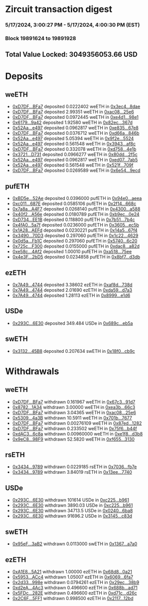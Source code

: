 # Zircuit transaction digest
### 5/17/2024, 3:00:27 PM - 5/17/2024, 4:00:30 PM (EST)
### Block 19891624 to 19891928

## Total Value Locked: 3049356053.66 USD

# Deposits
## weETH
- [0xD7DF...BFa7](https://etherscan.io/address/0xD7DF7E085214743530afF339aFC420c7c720BFa7) deposited 0.0222402 weETH in [0x3ec4...8dae](https://etherscan.io/tx/0xD7DF7E085214743530afF339aFC420c7c720BFa7)
- [0xD7DF...BFa7](https://etherscan.io/address/0xD7DF7E085214743530afF339aFC420c7c720BFa7) deposited 2.99351 weETH in [0xac08...25e6](https://etherscan.io/tx/0xD7DF7E085214743530afF339aFC420c7c720BFa7)
- [0xD7DF...BFa7](https://etherscan.io/address/0xD7DF7E085214743530afF339aFC420c7c720BFa7) deposited 0.0972445 weETH in [0xe4d1...98e1](https://etherscan.io/tx/0xD7DF7E085214743530afF339aFC420c7c720BFa7)
- [0x6179...9a42](https://etherscan.io/address/0x617935F09E39888E2A1C6D4378e905f105579a42) deposited 1.92580 weETH in [0x82ec...367d](https://etherscan.io/tx/0x617935F09E39888E2A1C6D4378e905f105579a42)
- [0x52Aa...e497](https://etherscan.io/address/0x52Aa899454998Be5b000Ad077a46Bbe360F4e497) deposited 0.0962817 weETH in [0xe835...67e8](https://etherscan.io/tx/0x52Aa899454998Be5b000Ad077a46Bbe360F4e497)
- [0xD7DF...BFa7](https://etherscan.io/address/0xD7DF7E085214743530afF339aFC420c7c720BFa7) deposited 0.0376712 weETH in [0xd66a...846b](https://etherscan.io/tx/0xD7DF7E085214743530afF339aFC420c7c720BFa7)
- [0x52Aa...e497](https://etherscan.io/address/0x52Aa899454998Be5b000Ad077a46Bbe360F4e497) deposited 5.05394 weETH in [0x9f2e...5524](https://etherscan.io/tx/0x52Aa899454998Be5b000Ad077a46Bbe360F4e497)
- [0x52Aa...e497](https://etherscan.io/address/0x52Aa899454998Be5b000Ad077a46Bbe360F4e497) deposited 0.561548 weETH in [0x3943...af8c](https://etherscan.io/tx/0x52Aa899454998Be5b000Ad077a46Bbe360F4e497)
- [0xD7DF...BFa7](https://etherscan.io/address/0xD7DF7E085214743530afF339aFC420c7c720BFa7) deposited 0.332078 weETH in [0xd758...4e1b](https://etherscan.io/tx/0xD7DF7E085214743530afF339aFC420c7c720BFa7)
- [0x3721...D731](https://etherscan.io/address/0x372130f783BA1B5f120555F992E80fd18C4CD731) deposited 0.0966277 weETH in [0x80dd...2f5c](https://etherscan.io/tx/0x372130f783BA1B5f120555F992E80fd18C4CD731)
- [0x52Aa...e497](https://etherscan.io/address/0x52Aa899454998Be5b000Ad077a46Bbe360F4e497) deposited 0.0962817 weETH in [0xed07...7ab5](https://etherscan.io/tx/0x52Aa899454998Be5b000Ad077a46Bbe360F4e497)
- [0x52Aa...e497](https://etherscan.io/address/0x52Aa899454998Be5b000Ad077a46Bbe360F4e497) deposited 0.561548 weETH in [0x521f...709f](https://etherscan.io/tx/0x52Aa899454998Be5b000Ad077a46Bbe360F4e497)
- [0xD7DF...BFa7](https://etherscan.io/address/0xD7DF7E085214743530afF339aFC420c7c720BFa7) deposited 0.0269589 weETH in [0x6e54...9ecd](https://etherscan.io/tx/0xD7DF7E085214743530afF339aFC420c7c720BFa7)
## pufETH
- [0xBD5e...52Ae](https://etherscan.io/address/0xBD5e34fd74E2dd5305995C922C5e4a4ADC1052Ae) deposited 0.0396000 pufETH in [0x94e0...aeea](https://etherscan.io/tx/0xBD5e34fd74E2dd5305995C922C5e4a4ADC1052Ae)
- [0xc011...687E](https://etherscan.io/address/0xc0110D72C7B59711BeE79CFFc198CAc8E449687E) deposited 0.0585106 pufETH in [0x2f14...668c](https://etherscan.io/tx/0xc0110D72C7B59711BeE79CFFc198CAc8E449687E)
- [0x7a8a...A4F7](https://etherscan.io/address/0x7a8aE99eD9911034132aFa51f88f7bdb3607A4F7) deposited 0.0268140 pufETH in [0x4300...a588](https://etherscan.io/tx/0x7a8aE99eD9911034132aFa51f88f7bdb3607A4F7)
- [0x40f2...A56e](https://etherscan.io/address/0x40f2c1f74057D032A8c60B5856C0C60003FBA56e) deposited 0.0180789 pufETH in [0xb9ec...0e24](https://etherscan.io/tx/0x40f2c1f74057D032A8c60B5856C0C60003FBA56e)
- [0xD734...EE1B](https://etherscan.io/address/0xD73427E582cE0C59FD42d2704be0913C64e6EE1B) deposited 0.118800 pufETH in [0x7b51...7b4c](https://etherscan.io/tx/0xD73427E582cE0C59FD42d2704be0913C64e6EE1B)
- [0x4fA0...5a7f](https://etherscan.io/address/0x4fA04A9E8021EF131E5cC7c985fdb72f8e695a7f) deposited 0.0236000 pufETH in [0x3605...ec5b](https://etherscan.io/tx/0x4fA04A9E8021EF131E5cC7c985fdb72f8e695a7f)
- [0x1A28...AEFd](https://etherscan.io/address/0x1A28B62d083780027522d385122b7fc6ae12AEFd) deposited 0.0230221 pufETH in [0x14a5...67f4](https://etherscan.io/tx/0x1A28B62d083780027522d385122b7fc6ae12AEFd)
- [0x3490...70D3](https://etherscan.io/address/0x3490DC57d7429eC45b78bB7f41940C25F68870D3) deposited 0.297060 pufETH in [0x1c22...4629](https://etherscan.io/tx/0x3490DC57d7429eC45b78bB7f41940C25F68870D3)
- [0x0d5a...Fb1C](https://etherscan.io/address/0x0d5aa67fa5dfB31F4E03334c9A3Fcc00FbF1Fb1C) deposited 0.297060 pufETH in [0x5740...6c20](https://etherscan.io/tx/0x0d5aa67fa5dfB31F4E03334c9A3Fcc00FbF1Fb1C)
- [0x725c...F300](https://etherscan.io/address/0x725c8dF4916D8BCE7c0D4a6A4649402cdB36F300) deposited 0.0155000 pufETH in [0xdac8...a82d](https://etherscan.io/tx/0x725c8dF4916D8BCE7c0D4a6A4649402cdB36F300)
- [0xe58c...4Af2](https://etherscan.io/address/0xe58ca6d304e037709c87c1050da8916771d24Af2) deposited 1.00010 pufETH in [0xa518...75ee](https://etherscan.io/tx/0xe58ca6d304e037709c87c1050da8916771d24Af2)
- [0x4e3F...2bD5](https://etherscan.io/address/0x4e3F70A1b8B5297c34907A4EA626D6F7Ec212bD5) deposited 0.0234858 pufETH in [0x8bf7...d3db](https://etherscan.io/tx/0x4e3F70A1b8B5297c34907A4EA626D6F7Ec212bD5)
## ezETH
- [0x7A49...4744](https://etherscan.io/address/0x7A493Be5c2ce014cD049Bf178a1ac0Db1B434744) deposited 3.38602 ezETH in [0xaf8d...738d](https://etherscan.io/tx/0x7A493Be5c2ce014cD049Bf178a1ac0Db1B434744)
- [0x7A49...4744](https://etherscan.io/address/0x7A493Be5c2ce014cD049Bf178a1ac0Db1B434744) deposited 2.01690 ezETH in [0xda59...d7a3](https://etherscan.io/tx/0x7A493Be5c2ce014cD049Bf178a1ac0Db1B434744)
- [0x7A49...4744](https://etherscan.io/address/0x7A493Be5c2ce014cD049Bf178a1ac0Db1B434744) deposited 1.28113 ezETH in [0x8999...e1d6](https://etherscan.io/tx/0x7A493Be5c2ce014cD049Bf178a1ac0Db1B434744)
## USDe
- [0x293C...6E30](https://etherscan.io/address/0x293C6937D8D82e05B01335F7B33FBA0c8e256E30) deposited 349.484 USDe in [0x689c...eb5a](https://etherscan.io/tx/0x293C6937D8D82e05B01335F7B33FBA0c8e256E30)
## swETH
- [0x3132...45B8](https://etherscan.io/address/0x3132c8b48e8Ee7cC1d79337599FbC486D32645B8) deposited 0.207634 swETH in [0x18f0...cb9c](https://etherscan.io/tx/0x3132c8b48e8Ee7cC1d79337599FbC486D32645B8)
# Withdrawals
## weETH
- [0xD7DF...BFa7](https://etherscan.io/address/0xD7DF7E085214743530afF339aFC420c7c720BFa7) withdrawn 0.161967 weETH in [0x67c3...91d7](https://etherscan.io/tx/0xD7DF7E085214743530afF339aFC420c7c720BFa7)
- [0x8782...1A34](https://etherscan.io/address/0x87828B2F0c97E03eff9eb5bCED20f33d20941A34) withdrawn 3.00000 weETH in [0xea3b...66c3](https://etherscan.io/tx/0x87828B2F0c97E03eff9eb5bCED20f33d20941A34)
- [0xD7DF...BFa7](https://etherscan.io/address/0xD7DF7E085214743530afF339aFC420c7c720BFa7) withdrawn 3.04365 weETH in [0xac08...25e6](https://etherscan.io/tx/0xD7DF7E085214743530afF339aFC420c7c720BFa7)
- [0x5309...4a3B](https://etherscan.io/address/0x5309Aabf29E796e487bDb7f46987ea36e8b54a3B) withdrawn 10.5911 weETH in [0x701b...7677](https://etherscan.io/tx/0x5309Aabf29E796e487bDb7f46987ea36e8b54a3B)
- [0xD7DF...BFa7](https://etherscan.io/address/0xD7DF7E085214743530afF339aFC420c7c720BFa7) withdrawn 0.00276109 weETH in [0x87ed...1282](https://etherscan.io/tx/0xD7DF7E085214743530afF339aFC420c7c720BFa7)
- [0xD7DF...BFa7](https://etherscan.io/address/0xD7DF7E085214743530afF339aFC420c7c720BFa7) withdrawn 0.233502 weETH in [0x75f6...b44f](https://etherscan.io/tx/0xD7DF7E085214743530afF339aFC420c7c720BFa7)
- [0xdAC3...6c8a](https://etherscan.io/address/0xdAC3384690a346B6058D1715470669DCA6746c8a) withdrawn 0.00960000 weETH in [0xe1f8...d3b8](https://etherscan.io/tx/0xdAC3384690a346B6058D1715470669DCA6746c8a)
- [0x9eC8...98F9](https://etherscan.io/address/0x9eC804a308C6d2BA376353208d86FC2aBCBe98F9) withdrawn 52.5820 weETH in [0xf655...3130](https://etherscan.io/tx/0x9eC804a308C6d2BA376353208d86FC2aBCBe98F9)
## rsETH
- [0x3434...9789](https://etherscan.io/address/0x34349c5569e7B846c3558961552D2202760A9789) withdrawn 0.0229185 rsETH in [0x7036...fb7e](https://etherscan.io/tx/0x34349c5569e7B846c3558961552D2202760A9789)
- [0x3434...9789](https://etherscan.io/address/0x34349c5569e7B846c3558961552D2202760A9789) withdrawn 3.84019 rsETH in [0x13ee...7740](https://etherscan.io/tx/0x34349c5569e7B846c3558961552D2202760A9789)
## USDe
- [0x293C...6E30](https://etherscan.io/address/0x293C6937D8D82e05B01335F7B33FBA0c8e256E30) withdrawn 101614 USDe in [0xc225...b961](https://etherscan.io/tx/0x293C6937D8D82e05B01335F7B33FBA0c8e256E30)
- [0x293C...6E30](https://etherscan.io/address/0x293C6937D8D82e05B01335F7B33FBA0c8e256E30) withdrawn 3890.03 USDe in [0xc225...b961](https://etherscan.io/tx/0x293C6937D8D82e05B01335F7B33FBA0c8e256E30)
- [0x293C...6E30](https://etherscan.io/address/0x293C6937D8D82e05B01335F7B33FBA0c8e256E30) withdrawn 34713.5 USDe in [0x0240...6ba8](https://etherscan.io/tx/0x293C6937D8D82e05B01335F7B33FBA0c8e256E30)
- [0x293C...6E30](https://etherscan.io/address/0x293C6937D8D82e05B01335F7B33FBA0c8e256E30) withdrawn 91696.2 USDe in [0x3145...c83d](https://etherscan.io/tx/0x293C6937D8D82e05B01335F7B33FBA0c8e256E30)
## swETH
- [0x95eF...3aB2](https://etherscan.io/address/0x95eF848007fE592438E7e4e28f979A506aaA3aB2) withdrawn 0.0113000 swETH in [0x1367...a7a0](https://etherscan.io/tx/0x95eF848007fE592438E7e4e28f979A506aaA3aB2)
## ezETH
- [0xA1E8...5A21](https://etherscan.io/address/0xA1E8260f024ecA7E571bd09B21d71372FDeb5A21) withdrawn 1.00000 ezETH in [0x68d8...0a21](https://etherscan.io/tx/0xA1E8260f024ecA7E571bd09B21d71372FDeb5A21)
- [0x5953...ACc4](https://etherscan.io/address/0x5953691AbE2d3b08c096b85ad609324bE1E1ACc4) withdrawn 1.05007 ezETH in [0x6069...6fa7](https://etherscan.io/tx/0x5953691AbE2d3b08c096b85ad609324bE1E1ACc4)
- [0x2d33...998e](https://etherscan.io/address/0x2d339E3bA35Ce807ab8E5f871B149d8598E6998e) withdrawn 0.0794261 ezETH in [0x29ec...38b9](https://etherscan.io/tx/0x2d339E3bA35Ce807ab8E5f871B149d8598E6998e)
- [0xd2eA...4Ac3](https://etherscan.io/address/0xd2eA27B2ec11d7587d03e348A22442eC51d34Ac3) withdrawn 0.496600 ezETH in [0x688b...ad71](https://etherscan.io/tx/0xd2eA27B2ec11d7587d03e348A22442eC51d34Ac3)
- [0x5FDc...282E](https://etherscan.io/address/0x5FDcce30a4F949dF43EEd7BAD3D288ec409E282E) withdrawn 0.496600 ezETH in [0xd71c...d26c](https://etherscan.io/tx/0x5FDcce30a4F949dF43EEd7BAD3D288ec409E282E)
- [0x2C6F...5FF1](https://etherscan.io/address/0x2C6F997D89dbd9d6085b8A77E1ee7EE7f24D5FF1) withdrawn 0.998500 ezETH in [0x2117...12bd](https://etherscan.io/tx/0x2C6F997D89dbd9d6085b8A77E1ee7EE7f24D5FF1)
